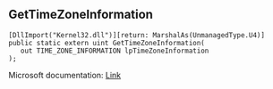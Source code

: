 ## GetTimeZoneInformation

```
[DllImport("Kernel32.dll")][return: MarshalAs(UnmanagedType.U4)]
public static extern uint GetTimeZoneInformation(
   out TIME_ZONE_INFORMATION lpTimeZoneInformation
);
```

Microsoft documentation: [Link](https://learn.microsoft.com/en-us/windows/win32/api/timezoneapi/nf-timezoneapi-gettimezoneinformation)
